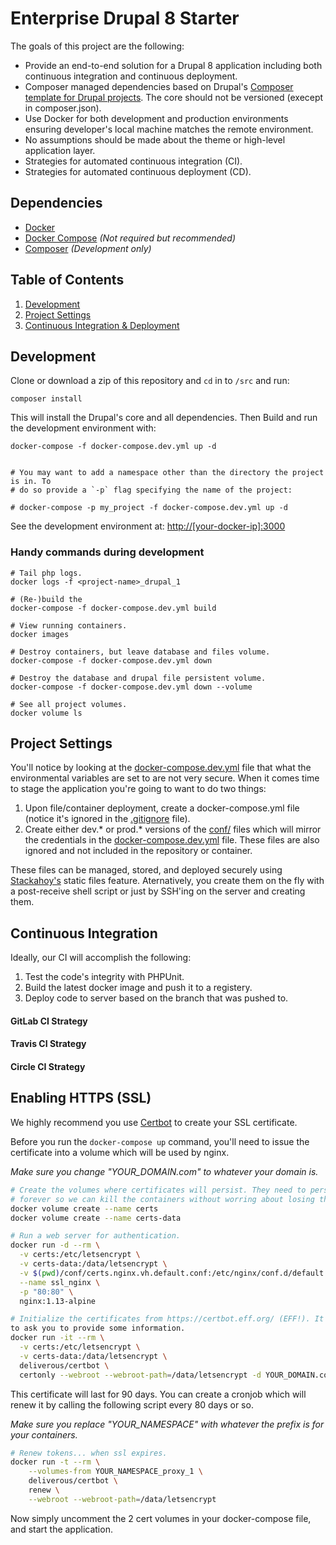 # Enterprise Drupal 8 Starter

The goals of this project are the following:

* Provide an end-to-end solution for a Drupal 8 application including both continuous integration and continuous deployment.
* Composer managed dependencies based on Drupal's [Composer template for Drupal projects](https://github.com/drupal-composer/drupal-project). The core should not be versioned (execept in composer.json).
* Use Docker for both development and production environments ensuring developer's local
   machine matches the remote environment.
* No assumptions should be made about the theme or high-level application layer.
* Strategies for automated continuous integration (CI).
* Strategies for automated continuous deployment (CD).

## Dependencies

* [Docker](https://www.docker.com/)
* [Docker Compose](https://docs.docker.com/compose/) _(Not required but recommended)_
* [Composer](https://getcomposer.org/) _(Development only)_

## Table of Contents

1. [Development](#development)
2. [Project Settings](#project-settings)
3. [Continuous Integration & Deployment](#continuous-integration-and-deployment)

## Development

Clone or download a zip of this repository and `cd` in to `/src` and run:

```shell
composer install
```

This will install the Drupal's core and all dependencies. Then Build and run the
development environment with:

```shell
docker-compose -f docker-compose.dev.yml up -d


# You may want to add a namespace other than the directory the project is in. To
# do so provide a `-p` flag specifying the name of the project:

# docker-compose -p my_project -f docker-compose.dev.yml up -d
```

See the development environment at: [http://[your-docker-ip]:3000](http://[your-docker-ip]:3000)

### Handy commands during development

```shell
# Tail php logs.
docker logs -f <project-name>_drupal_1

# (Re-)build the
docker-compose -f docker-compose.dev.yml build

# View running containers.
docker images

# Destroy containers, but leave database and files volume.
docker-compose -f docker-compose.dev.yml down

# Destroy the database and drupal file persistent volume.
docker-compose -f docker-compose.dev.yml down --volume

# See all project volumes.
docker volume ls
```

## Project Settings

You'll notice by looking at the [docker-compose.dev.yml](docker-compose.dev.yml)
file that what the environmental variables are set to are not very secure. When
it comes time to stage the application you're going to want to do two things:

1. Upon file/container deployment, create a docker-compose.yml file (notice it's
   ignored in the [.gitignore](.gitignore) file).
2. Create either dev.* or prod.* versions of the [conf/](/conf/) files which
   will mirror the credentials in the [docker-compose.dev.yml](docker-compose.dev.yml) file.
   These files are also ignored and not included in the repository or container.

These files can be managed, stored, and deployed securely using [Stackahoy's](https://stackahoy.io/)
static files feature. Aternatively, you create them on the fly with a
post-receive shell script or just by SSH'ing on the server and creating them.

## Continuous Integration

Ideally, our CI will accomplish the following:

1. Test the code's integrity with PHPUnit.
2. Build the latest docker image and push it to a registery.
3. Deploy code to server based on the branch that was pushed to.

#### GitLab CI Strategy

#### Travis CI Strategy

#### Circle CI Strategy

## Enabling HTTPS (SSL)

We highly recommend you use [Certbot](https://certbot.eff.org/) to create your
SSL certificate.

Before you run the `docker-compose up` command, you'll need to issue the
certificate into a volume which will be used by nginx.

_Make sure you change "YOUR_DOMAIN.com" to whatever your domain is._

```bash
# Create the volumes where certificates will persist. They need to persist
# forever so we can kill the containers without worring about losing them.
docker volume create --name certs
docker volume create --name certs-data

# Run a web server for authentication.
docker run -d --rm \
  -v certs:/etc/letsencrypt \
  -v certs-data:/data/letsencrypt \
  -v $(pwd)/conf/certs.nginx.vh.default.conf:/etc/nginx/conf.d/default.conf \
  --name ssl_nginx \
  -p "80:80" \
  nginx:1.13-alpine

# Initialize the certificates from https://certbot.eff.org/ (EFF!). It's going
to ask you to provide some information.
docker run -it --rm \
  -v certs:/etc/letsencrypt \
  -v certs-data:/data/letsencrypt \
  deliverous/certbot \
  certonly --webroot --webroot-path=/data/letsencrypt -d YOUR_DOMAIN.com
```

This certificate will last for 90 days. You can create a cronjob which will
renew it by calling the following script every 80 days or so.

_Make sure you replace "YOUR_NAMESPACE" with whatever the prefix is for your
containers._

```bash
# Renew tokens... when ssl expires.
docker run -t --rm \
	--volumes-from YOUR_NAMESPACE_proxy_1 \
	deliverous/certbot \
	renew \
	--webroot --webroot-path=/data/letsencrypt
```

Now simply uncomment the 2 cert volumes in your docker-compose file, and start
the application.
